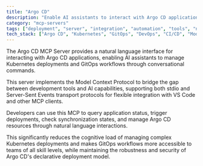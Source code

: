 ```yaml
---
title: "Argo CD"
description: "Enable AI assistants to interact with Argo CD applications through natural language commands and queries."
category: "mcp-servers"
tags: ["deployment", "server", "integration", "automation", "tools", "natural language processing", "AI assistants", "Kubernetes management", "GitOps workflows"]
tech_stack: ["Argo CD", "Kubernetes", "GitOps", "DevOps", "CI/CD", "Model Context Protocol", "VS Code", "Server-Sent Events"]
---
```


The Argo CD MCP Server provides a natural language interface for interacting with Argo CD applications, enabling AI assistants to manage Kubernetes deployments and GitOps workflows through conversational commands. 

This server implements the Model Context Protocol to bridge the gap between development tools and AI capabilities, supporting both stdio and Server-Sent Events transport protocols for flexible integration with VS Code and other MCP clients.

Developers can use this MCP to query application status, trigger deployments, check synchronization states, and manage Argo CD resources through natural language interactions. 

This significantly reduces the cognitive load of managing complex Kubernetes deployments and makes GitOps workflows more accessible to teams of all skill levels, while maintaining the robustness and security of Argo CD's declarative deployment model.